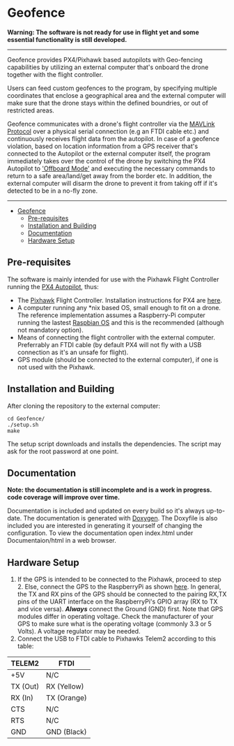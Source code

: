 # Geofence


**Warning: The software is not ready for use in flight yet and some essential functionality is still developed.**

--------------------------------------------------------------------------------------------------------

Geofence provides PX4/Pixhawk based autopilots with Geo-fencing capabilities by 
utilizing an external computer that's onboard the drone together with the flight controller.

Users can feed custom geofences to the program, by specifying multiple coordinates that enclose a geographical area and the external computer will make sure that the drone stays within the defined boundries, or out of restricted areas.

Geofence communicates with a drone's flight controller via the [MAVLink Protocol](http://qgroundcontrol.org/mavlink/start) over a physical serial connection (e.g an FTDI cable etc.) and continuously receives flight data from the autopilot. In case of a geofence violation, based on location information from a GPS receiver that's connected to the Autopilot or the external computer itself, the program immediately takes over the control of the drone by switching the PX4 Autopilot to ['Offboard Mode'](https://dev.px4.io/en/concept/flight_modes.html) and executing the necessary commands to return to a safe area/land/get away from the border etc. In addition, the external computer will disarm the drone to prevent it from taking off if it's detected to be in a no-fly zone.
______________________________________

- [Geofence](#geofence)
	- [Pre-requisites](#pre-requisites)
	- [Installation and Building](#installation-and-building)
	- [Documentation](#documentation)
	- [Hardware Setup](#hardware-setup)

## Pre-requisites
The software is mainly intended for use with the Pixhawk Flight Controller running the [PX4 Autopilot](http://px4.io/), thus:
- The [Pixhawk](https://pixhawk.org/) Flight Controller. Installation instructions for PX4 are [here](https://www.gitbook.com/book/px4/px4-user-guide/details). 
- A computer running any \*nix based OS, small enough to fit on a drone. The reference implementation assumes a Raspberry-Pi computer running the lastest [Raspbian OS](https://www.raspberrypi.org/downloads/raspbian/) and this is the recommended (although not mandatory option).
- Means of connecting the flight controller with the external computer. Preferrably an FTDI cable (by default PX4 will not fly with a USB connection as it's an unsafe for flight).
- GPS module (should be connected to the external computer), if one is not used with the Pixhawk.



## Installation and Building

After cloning the repository to the external computer:
```
cd Geofence/
./setup.sh
make
```
The setup script downloads and installs the dependencies. The script may ask for the root password at one point.

## Documentation
**Note: the documentation is still incomplete and is a work in progress. code coverage will improve over time.**

Documentation is included and updated on every build so it's always up-to-date. The documentation is generated with [Doxygen](www.doxygen.org/
). The Doxyfile is also included you are interested in generating it yourself of changing the configuration. To view the documentation open index.html under Documentaion/html in a web browser.

## Hardware Setup

1. If the GPS is intended to be connected to the Pixhawk, proceed to step 2. Else, connect the GPS to the RaspberryPi as shown [here](http://blog.whatgeek.com.pt/2015/03/connect-a-gps-to-the-raspberry-pi/). In general, the TX and RX pins of the GPS should be connected to the pairing RX,TX pins of the UART interface on the RaspberryPi's GPIO array (RX to TX and vice versa). ***Always*** connect the Ground (GND) first. Note that GPS modules differ in operating voltage. Check the manufacturer of your GPS to make sure what is the operating voltage (commonly 3.3 or 5 Volts). A voltage regulator may be needed.
2. Connect the USB to FTDI cable to Pixhawks Telem2 according to this table:

| TELEM2  | FTDI |
|---------|------|
| +5V     | N/C  |
| TX (Out)| RX (Yellow) |
| RX (In) | TX (Orange) |
| CTS     | N/C |
| RTS     | N/C |
| GND     | GND (Black) |
